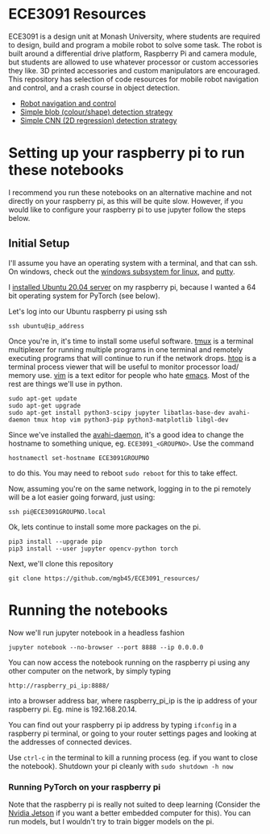 # ECE3091 Resources

ECE3091 is a design unit at Monash University, where students are required to design, build and program a mobile robot to solve some task. The robot is built around a differential drive platform, Raspberry Pi and camera module, but students are allowed to use whatever processor or custom accessories they like. 3D printed accessories and custom manipulators are encouraged. This repository has selection of code resources for mobile robot navigation and control, and a crash course in object detection. 

* [Robot navigation and control](https://github.com/mgb45/ECE3091_resources/blob/main/Robot_navigation_and_control.ipynb)
* [Simple blob (colour/shape) detection strategy](https://github.com/mgb45/ECE3091_resources/blob/main/Image_processing_detection_strategy.ipynb)
* [Simple CNN (2D regression) detection strategy](https://github.com/mgb45/ECE3091_resources/blob/main/Machine_learning_detection_strategy.ipynb)


# Setting up your raspberry pi to run these notebooks

I recommend you run these notebooks on an alternative machine and not directly on your raspberry pi, as this will be quite slow. However, if you would like to configure your raspberry pi to use jupyter follow the steps below.

## Initial Setup

I'll assume you have an operating system with a terminal, and that can ssh. On windows, check out the [windows subsystem for linux](https://docs.microsoft.com/en-us/windows/wsl/install-win10), and [putty](https://www.putty.org/).

I [installed Ubuntu 20.04 server](https://ubuntu.com/tutorials/how-to-install-ubuntu-on-your-raspberry-pi#1-overview) on my raspberry pi, because I wanted a 64 bit operating system for PyTorch (see below).

Let's log into our Ubuntu raspberry pi using ssh
```
ssh ubuntu@ip_address
```
Once you're in, it's time to install some useful software. [tmux](https://github.com/tmux/tmux/wiki) is a terminal multiplexer for running multiple programs in one terminal and remotely executing programs that will continue to run if the network drops. [htop](https://htop.dev/) is a terminal process viewer that will be useful to monitor processor load/ memory use. [vim](https://vim-adventures.com/) is a text editor for people who hate [emacs](https://en.wikipedia.org/wiki/Editor_war). Most of the rest are things we'll use in python.

```
sudo apt-get update
sudo apt-get upgrade
sudo apt-get install python3-scipy jupyter libatlas-base-dev avahi-daemon tmux htop vim python3-pip python3-matplotlib libgl-dev
```

Since we've installed the [avahi-daemon](http://avahi.org/), it's a good idea to change the hostname to something unique, eg. `ECE3091_<GROUPNO>`. Use the command 
```
hostnamectl set-hostname ECE3091GROUPNO
```
to do this. You may need to reboot `sudo reboot` for this to take effect.

Now, assuming you're on the same network, logging in to the pi remotely will be a lot easier going forward, just using:
```
ssh pi@ECE3091GROUPNO.local
```

Ok, lets continue to install some more packages on the pi.
``` 
pip3 install --upgrade pip
pip3 install --user jupyter opencv-python torch
```

Next, we'll clone this repository
```
git clone https://github.com/mgb45/ECE3091_resources/
```

# Running the notebooks

Now we'll run jupyter notebook in a headless fashion
```
jupyter notebook --no-browser --port 8888 --ip 0.0.0.0
```

You can now access the notebook running on the raspberry pi using any other computer on the network, by simply typing
```
http://raspberry_pi_ip:8888/
```
into a browser address bar, where raspberry_pi_ip is the ip address of your raspberry pi. Eg. mine is 192.168.20.14.

You can find out your raspberry pi ip address by typing `ifconfig` in a raspberry pi terminal, or going to your router settings pages and looking at the addresses of connected devices.

Use `ctrl-c` in the terminal to kill a running process (eg. if you want to close the notebook). Shutdown your pi cleanly with `sudo shutdown -h now`

### Running PyTorch on your raspberry pi

Note that the raspberry pi is really not suited to deep learning (Consider the [Nvidia Jetson](https://developer.nvidia.com/buy-jetson) if you want a better embedded computer for this). You can run models, but I wouldn't try to train bigger models on the pi.



